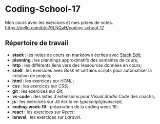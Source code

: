 # Coding-School-17

Mon cours avec les exercices et mes prises de notes.
https://trello.com/b/c79LNQaH/coding-school-17

## Répertoire de travail

-   **stack** : les notes de cours en markdown écrites avec [Stack Edit](https://stackedit.io/);
-   **planning** : les plannings approximatifs des semaines de cours;
-   **http** : les différents liens vers des ressources données en cours;
-   **shell** : les exercices avec _Bash_ et certains scripts pour automatiser la création de projets;
-   **html** : les exercices sur _HTML_;
-   **css** : les exercices sur _CSS_;
-   **git** : les exercices sur _Git_;
-   **vs-code** : des listes d'extensions pour _Visual Studio Code_ des coachs;
-   **js** : les exercices sur _JS_ écrits en _typescript_/_javascript_;
-   **coding-week-19** : préparation de la coding week 19;
-   **react** : les exercices sur _React_;
-   **laravel** : les exercices sur _Laravel_.
